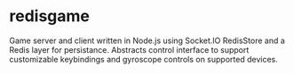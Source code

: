 # redisgame

Game server and client written in Node.js using Socket.IO RedisStore and a Redis layer for persistance. Abstracts control interface to support customizable keybindings and gyroscope controls on supported devices.
